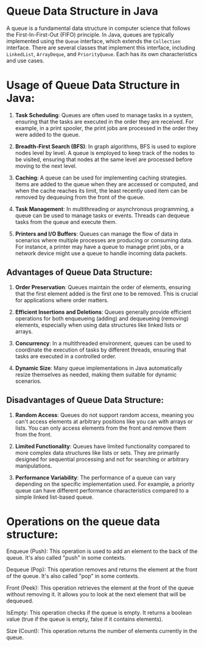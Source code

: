 # Queue Data Structure in Java

A queue is a fundamental data structure in computer science that follows the First-In-First-Out (FIFO) principle. In Java, queues are typically implemented using the `Queue` interface, which extends the `Collection` interface. There are several classes that implement this interface, including `LinkedList`, `ArrayDeque`, and `PriorityQueue`. Each has its own characteristics and use cases.

# Usage of Queue Data Structure in Java:

1. **Task Scheduling**: Queues are often used to manage tasks in a system, ensuring that the tasks are executed in the order they are received. For example, in a print spooler, the print jobs are processed in the order they were added to the queue.

2. **Breadth-First Search (BFS)**: In graph algorithms, BFS is used to explore nodes level by level. A queue is employed to keep track of the nodes to be visited, ensuring that nodes at the same level are processed before moving to the next level.

3. **Caching**: A queue can be used for implementing caching strategies. Items are added to the queue when they are accessed or computed, and when the cache reaches its limit, the least recently used item can be removed by dequeuing from the front of the queue.

4. **Task Management**: In multithreading or asynchronous programming, a queue can be used to manage tasks or events. Threads can dequeue tasks from the queue and execute them.

5. **Printers and I/O Buffers**: Queues can manage the flow of data in scenarios where multiple processes are producing or consuming data. For instance, a printer may have a queue to manage print jobs, or a network device might use a queue to handle incoming data packets.

## Advantages of Queue Data Structure:

1. **Order Preservation**: Queues maintain the order of elements, ensuring that the first element added is the first one to be removed. This is crucial for applications where order matters.

2. **Efficient Insertions and Deletions**: Queues generally provide efficient operations for both enqueueing (adding) and dequeueing (removing) elements, especially when using data structures like linked lists or arrays.

3. **Concurrency**: In a multithreaded environment, queues can be used to coordinate the execution of tasks by different threads, ensuring that tasks are executed in a controlled order.

4. **Dynamic Size**: Many queue implementations in Java automatically resize themselves as needed, making them suitable for dynamic scenarios.

## Disadvantages of Queue Data Structure:

1. **Random Access**: Queues do not support random access, meaning you can't access elements at arbitrary positions like you can with arrays or lists. You can only access elements from the front and remove them from the front.

2. **Limited Functionality**: Queues have limited functionality compared to more complex data structures like lists or sets. They are primarily designed for sequential processing and not for searching or arbitrary manipulations.

3. **Performance Variability**: The performance of a queue can vary depending on the specific implementation used. For example, a priority queue can have different performance characteristics compared to a simple linked list-based queue.

# Operations on the queue data structure:

Enqueue (Push): This operation is used to add an element to the back of the queue. It's also called "push" in some contexts.

Dequeue (Pop): This operation removes and returns the element at the front of the queue. It's also called "pop" in some contexts.

Front (Peek): This operation retrieves the element at the front of the queue without removing it. It allows you to look at the next element that will be dequeued.

IsEmpty: This operation checks if the queue is empty. It returns a boolean value (true if the queue is empty, false if it contains elements).

Size (Count): This operation returns the number of elements currently in the queue.
